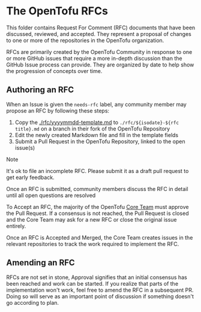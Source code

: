 # The OpenTofu RFCs

This folder contains Request For Comment (RFC) documents that have been discussed, reviewed, and accepted. They represent a proposal of changes to one or more of the repositories in the OpenTofu organization.

RFCs are primarily created by the OpenTofu Community in response to one or more GitHub issues that require a more in-depth discussion than the GitHub Issue process can provide. They are organized by date to help show the progression of concepts over time.

## Authoring an RFC

When an Issue is given the `needs-rfc` label, any community member may propose an RFC by following these steps:
1. Copy the [./rfc/yyyymmdd-template.md](link) to `./rfc/${isodate}-${rfc title}.md` on a branch in their fork of the OpenTofu Repository
2. Edit the newly created Markdown file and fill in the template fields
3. Submit a Pull Request in the OpenTofu Repository, linked to the open issue(s)

> [!NOTE]
> It's ok to file an incomplete RFC. Please submit it as a draft pull request to get early feedback.

Once an RFC is submitted, community members discuss the RFC in detail until all open questions are resolved

To Accept an RFC, the majority of the OpenTofu [Core Team](../MAINTAINERS) must approve the Pull Request. If a consensus is not reached, the Pull Request is closed and the Core Team may ask for a new RFC or close the original issue entirely.

Once an RFC is Accepted and Merged, the Core Team creates issues in the relevant repositories to track the work required to implement the RFC.

## Amending an RFC

RFCs are not set in stone, Approval signifies that an initial consensus has been reached and work can be started. If you realize that parts of the implementation won't work, feel free to amend the RFC in a subsequent PR. Doing so will serve as an important point of discussion if something doesn't go according to plan.

